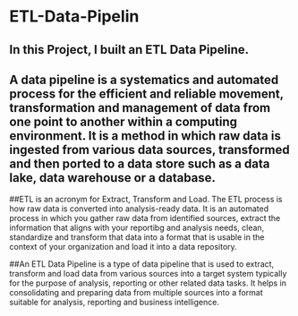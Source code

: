 # ETL-Data-Pipelin
## In this Project, I built an ETL Data Pipeline. 

## A data pipeline is a systematics and automated process for the efficient and reliable movement, transformation and management of data from one point to another within a computing environment. It is a method in which raw data is ingested from various data sources, transformed and then ported to a data store such as a data lake, data warehouse or a database. 

##ETL is an acronym for Extract, Transform and Load. The ETL process is how raw data is converted into analysis-ready data. It is an automated process in which you gather raw data from identified sources, extract the information that aligns with your reportibg and analysis needs, clean, standardize and transform that data into a format that is usable in the context of your organization and load it into a data repository. 

##An ETL Data Pipeline is a type of data pipeline that is used to extract, transform and load data from various sources into a target system typically for the purpose of analysis, reporting or other related data tasks. It helps in consolidating and preparing data from multiple sources into a format suitable for analysis, reporting and business intelligence. 

